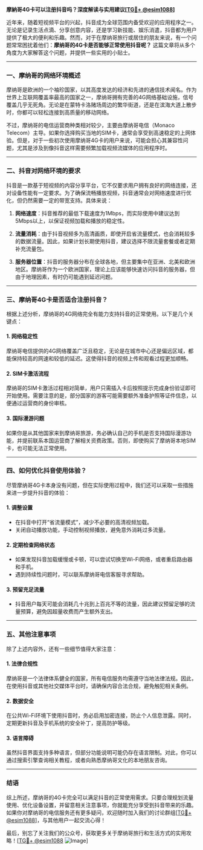 **摩納哥4G卡可以注册抖音吗？深度解读与实用建议[[TG💪+ @esim1088](https://t.me/s/esim1088)]**

近年来，随着短视频平台的兴起，抖音成为全球范围内备受欢迎的应用程序之一。无论是记录生活点滴、分享创意内容，还是学习新技能、娱乐消遣，抖音都为用户提供了极大的便利和乐趣。然而，对于在摩纳哥旅行或居住的朋友来说，有一个问题常常困扰着他们：**摩纳哥的4G卡是否能够正常使用抖音呢？** 这篇文章将从多个角度为大家解答这个问题，并提供一些实用的小贴士。

---

### **一、摩纳哥的网络环境概述**

摩纳哥是欧洲的一个袖珍国家，以其高度发达的经济和先进的通信技术闻名。作为世界上互联网覆盖率最高的国家之一，摩纳哥拥有完善的4G网络基础设施，信号覆盖几乎无死角。无论是在蒙特卡洛赌场周边的繁华街道，还是在滨海大道上散步时，你都可以轻松连接到高质量的移动网络。

不过，摩纳哥的电信运营商种类相对较少，主要由摩纳哥电信（Monaco Telecom）主导。如果你选择购买当地的SIM卡，通常会享受到高速稳定的上网体验。但是，对于一些初次使用摩纳哥4G卡的用户来说，可能会担心其兼容性问题，尤其是涉及到像抖音这样需要频繁加载视频流媒体的应用程序时。

---

### **二、抖音对网络环境的要求**

抖音是一款基于短视频的内容分享平台，它不仅要求用户拥有良好的网络连接，还对设备性能有一定要求。为了确保流畅播放视频，抖音通常会对网络速度进行优化，但仍然需要一定的带宽支持。具体来说：

1. **网络速度**：抖音推荐的最低下载速度为1Mbps，而实际使用中建议达到5Mbps以上，以保证视频加载和播放的稳定性。
   
2. **流量消耗**：由于抖音视频多为高清画质，即使开启省流量模式，也会消耗较多的数据流量。因此，如果计划长期使用抖音，建议选择不限流量套餐或者定期补充流量包。

3. **服务器位置**：抖音的服务器分布在全球各地，但主要集中在亚洲、北美和欧洲地区。摩纳哥作为一个欧洲国家，理论上应该能够快速访问抖音的服务器，但由于地理因素，有时仍可能遇到延迟问题。

---

### **三、摩纳哥4G卡是否适合注册抖音？**

根据上述分析，摩纳哥的4G网络完全有能力支持抖音的正常使用。以下是几个关键点：

#### **1. 网络稳定性**
摩纳哥电信提供的4G网络覆盖广泛且稳定，无论是在城市中心还是偏远区域，都能保持较高的网速和较低的延迟。这使得抖音的视频上传和观看过程更加顺畅。

#### **2. SIM卡激活流程**
摩纳哥的SIM卡激活过程相对简单，用户只需插入卡后按照提示完成身份验证即可开始使用。需要注意的是，部分国家的游客可能需要额外准备护照等证件信息，以便通过运营商的身份审核。

#### **3. 国际漫游问题**
如果你是从其他国家来到摩纳哥旅游，务必确认自己的手机是否支持国际漫游功能，并提前联系本国运营商了解相关资费政策。否则，即使购买了摩纳哥本地SIM卡，也可能无法正常使用。

---

### **四、如何优化抖音使用体验？**

尽管摩纳哥4G卡本身没有问题，但在实际使用过程中，我们还可以采取一些措施来进一步提升抖音的体验：

#### **1. 调整设置**
- 在抖音中打开“省流量模式”，减少不必要的高清视频加载。
- 关闭自动播放功能，手动控制视频播放，避免意外消耗过多流量。

#### **2. 定期检查网络状态**
- 如果发现抖音加载缓慢或卡顿，可以尝试切换至Wi-Fi网络，或者重启路由器和手机。
- 遇到持续性问题时，可以联系摩纳哥电信客服寻求帮助。

#### **3. 预留充足流量**
- 抖音用户每天可能会消耗几十兆到上百兆不等的流量，因此建议预留足够的流量预算，避免因超量收费而产生额外支出。

---

### **五、其他注意事项**

除了上述内容外，还有一些细节值得大家注意：

#### **1. 法律合规性**
摩纳哥是一个法律体系健全的国家，所有电信服务均需遵守当地法律法规。因此，在使用抖音或其他社交媒体平台时，请确保内容合法合规，避免触犯相关条例。

#### **2. 数据安全**
在公共Wi-Fi环境下使用抖音时，务必启用加密连接，防止个人信息泄露。同时，定期更新抖音及手机系统的安全补丁，提高防护等级。

#### **3. 语言障碍**
虽然抖音界面支持多种语言，但部分功能说明可能仍存在语言限制。对此，你可以通过搜索引擎查询相关教程，或者向熟悉摩纳哥文化的本地朋友咨询。

---

### **结语**

综上所述，摩纳哥的4G卡完全可以满足抖音的正常使用需求。只要合理规划流量使用、优化设备设置，并留意相关注意事项，你就能充分享受到抖音带来的乐趣。如果你对摩纳哥的电信服务还有更多疑问，欢迎随时加入我们的讨论群组[[TG💪+ @esim1088](https://t.me/s/esim1088)]，与其他用户一起交流心得！

最后，别忘了关注我们的公众号，获取更多关于摩纳哥旅行和生活方式的实用攻略！[[TG💪+ @esim1088](https://t.me/s/esim1088) ![Image](https://i.postimg.cc/4NQfJmqS/Snipaste-2025-05-13-00-14-12.png)]